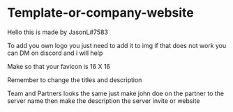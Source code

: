 # Template-or-company-website

Hello this is made by JasonL#7583 

To add you own logo you just need to add it to img if that does not work you can DM on discord and i will help

Make so that your favicon is 16 X 16

Remember to change the titles and description

Team and Partners looks the same just make john doe on the partner to the server name then make the description the server invite or website 
